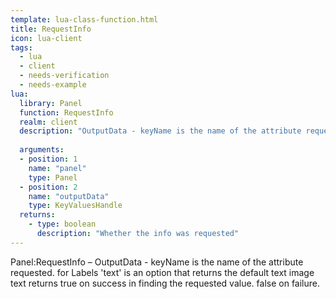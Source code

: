 ```yaml
---
template: lua-class-function.html
title: RequestInfo
icon: lua-client
tags:
  - lua
  - client
  - needs-verification
  - needs-example
lua:
  library: Panel
  function: RequestInfo
  realm: client
  description: "OutputData - keyName is the name of the attribute requested. for Labels 'text' is an option that returns the default text image text returns true on success in finding the requested value. false on failure."
  
  arguments:
  - position: 1
    name: "panel"
    type: Panel
  - position: 2
    name: "outputData"
    type: KeyValuesHandle
  returns:
    - type: boolean
      description: "Whether the info was requested"
---
```


<div class="lua__search__keywords">
Panel:RequestInfo &#x2013; OutputData - keyName is the name of the attribute requested. for Labels 'text' is an option that returns the default text image text returns true on success in finding the requested value. false on failure.
</div>
